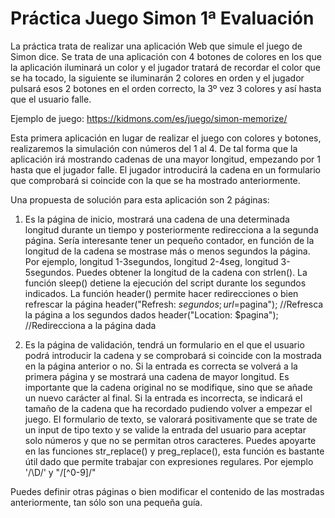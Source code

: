 # Práctica Juego Simon 1ª Evaluación
La práctica trata de realizar una aplicación Web que simule el juego de Simon dice. Se trata de una aplicación con 4 botones de colores en los que la aplicación iluminará un color y el jugador tratará de recordar el color que se ha tocado, la siguiente se iluminarán 2 colores en orden y el jugador pulsará esos 2 botones en el orden correcto, la 3º vez 3 colores y así hasta que el usuario falle. 

Ejemplo de juego: https://kidmons.com/es/juego/simon-memorize/ 

Esta primera aplicación en lugar de realizar el juego con colores y botones, realizaremos la simulación con números del 1 al 4. De tal forma que la aplicación irá mostrando cadenas de una mayor longitud, empezando por 1 hasta que el jugador falle. El jugador introducirá la cadena en un formulario que comprobará si coincide con la que se ha mostrado anteriormente. 

Una propuesta de solución para esta aplicación son 2 páginas:
1.	Es la página de inicio, mostrará una cadena de una determinada longitud durante un tiempo y posteriormente redirecciona a la segunda página. 
Sería interesante tener un pequeño contador, en función de la longitud de la cadena se mostrase más o menos segundos la página. Por ejemplo, longitud 1-3segundos, longitud 2-4seg, longitud 3-5segundos.
Puedes obtener la longitud de la cadena con strlen().
La función sleep() detiene la ejecución del script durante los segundos indicados.
La función header() permite hacer redirecciones o bien refrescar la página
header("Refresh: $segundos; url=$pagina"); //Refresca la página a los segundos dados
header("Location: $pagina"); //Redirecciona a la página dada

2.	Es la página de validación, tendrá un formulario en el que el usuario podrá introducir la cadena y se comprobará si coincide con la mostrada en la página anterior o no. 
Si la entrada es correcta se volverá a la primera página y se mostrará una cadena de mayor longitud. Es importante que la cadena original no se modifique, sino que se añade un nuevo carácter al final. 
Si la entrada es incorrecta, se indicará el tamaño de la cadena que ha recordado pudiendo volver a empezar el juego. 
El formulario de texto, se valorará positivamente que se trate de un input de tipo texto y se valide la entrada del usuario para aceptar solo números y que no se permitan otros caracteres.
Puedes apoyarte en las funciones str_replace() y preg_replace(), esta función es bastante útil dado que permite trabajar con expresiones regulares. Por ejemplo '/\D/' y "/[^0-9]/"

Puedes definir otras páginas o bien modificar el contenido de las mostradas anteriormente, tan sólo son una pequeña guía. 
